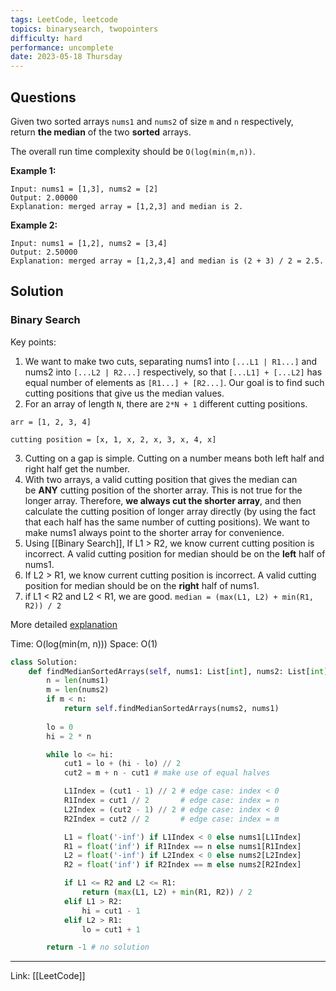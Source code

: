 ```yaml
---
tags: LeetCode, leetcode
topics: binarysearch, twopointers
difficulty: hard
performance: uncomplete
date: 2023-05-18 Thursday
---
```


## Questions
Given two sorted arrays `nums1` and `nums2` of size `m` and `n` respectively, return **the median** of the two **sorted** arrays.

The overall run time complexity should be `O(log(min(m,n))`.

**Example 1:**

```
Input: nums1 = [1,3], nums2 = [2]
Output: 2.00000
Explanation: merged array = [1,2,3] and median is 2.
```

**Example 2:**

```
Input: nums1 = [1,2], nums2 = [3,4]
Output: 2.50000
Explanation: merged array = [1,2,3,4] and median is (2 + 3) / 2 = 2.5.
```


## Solution

### Binary Search 


Key points:

1.  We want to make two cuts, separating nums1 into `[...L1 | R1...]` and nums2 into `[...L2 | R2...]` respectively, so that `[...L1] + [...L2]` has equal number of elements as `[R1...] + [R2...]`. Our goal is to find such cutting positions that give us the median values.
2.  For an array of length `N`, there are `2*N + 1` different cutting positions.
   
```
arr = [1, 2, 3, 4]

cutting position = [x, 1, x, 2, x, 3, x, 4, x]
```
   
3.  Cutting on a gap is simple. Cutting on a number means both left half and right half get the number.
4.  With two arrays, a valid cutting position that gives the median can be **ANY** cutting position of the shorter array. This is not true for the longer array. Therefore, **we always cut the shorter array**, and then calculate the cutting position of longer array directly (by using the fact that each half has the same number of cutting positions). We want to make nums1 always point to the shorter array for convenience.
5.  Using [[Binary Search]], If L1 > R2, we know current cutting position is incorrect. A valid cutting position for median should be on the **left** half of nums1.
6.  If L2 > R1, we know current cutting position is incorrect. A valid cutting position for median should be on the **right** half of nums1.
7.  if L1 < R2 and L2 < R1, we are good. `median = (max(L1, L2) + min(R1, R2)) / 2`

More detailed [explanation](https://leetcode.com/problems/median-of-two-sorted-arrays/solutions/2471/very-concise-o-log-min-m-n-iterative-solution-with-detailed-explanation/)

Time: O(log(min(m, n)))
Space: O(1)

```python
class Solution:
    def findMedianSortedArrays(self, nums1: List[int], nums2: List[int]) -> float:
        n = len(nums1)
        m = len(nums2)
        if m < n: 
            return self.findMedianSortedArrays(nums2, nums1)
        
        lo = 0
        hi = 2 * n 

        while lo <= hi:
            cut1 = lo + (hi - lo) // 2
            cut2 = m + n - cut1 # make use of equal halves

            L1Index = (cut1 - 1) // 2 # edge case: index < 0
            R1Index = cut1 // 2       # edge case: index = n
            L2Index = (cut2 - 1) // 2 # edge case: index < 0
            R2Index = cut2 // 2       # edge case: index = m

            L1 = float('-inf') if L1Index < 0 else nums1[L1Index]
            R1 = float('inf') if R1Index == n else nums1[R1Index]
            L2 = float('-inf') if L2Index < 0 else nums2[L2Index]
            R2 = float('inf') if R2Index == m else nums2[R2Index]

            if L1 <= R2 and L2 <= R1:
                return (max(L1, L2) + min(R1, R2)) / 2
            elif L1 > R2:
                hi = cut1 - 1
            elif L2 > R1:
                lo = cut1 + 1

        return -1 # no solution
```

---
Link: [[LeetCode]]

